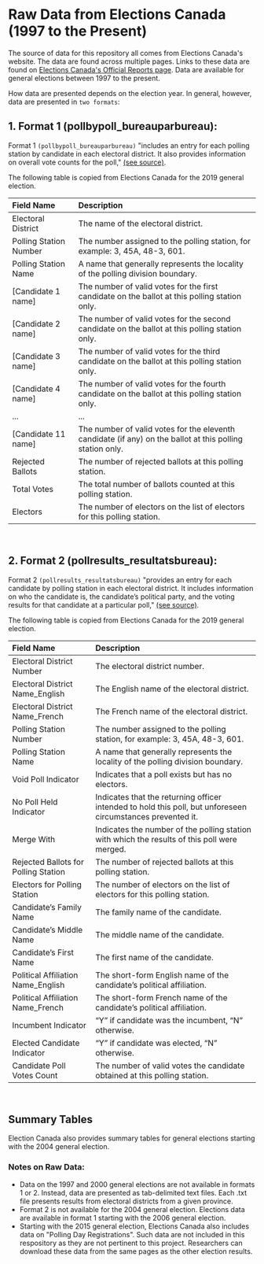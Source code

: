 # Raw Data from Elections Canada (1997 to the Present)

The source of data for this repository all comes from Elections Canada's website. The data are found across multiple pages. Links to these data are found on [Elections Canada's Official Reports page](https://www.elections.ca/content.aspx?section=res&dir=rep/off&document=index&lang=e). Data are available for general elections between 1997 to the present.

How data are presented depends on the election year. In general, however, data are presented in `two formats`:

## 1. Format 1 (pollbypoll_bureauparbureau):

Format 1 `(pollbypoll_bureauparbureau)` "includes an entry for each polling station by candidate in each electoral district. It also provides information on overall vote counts for the poll," [(see source)](https://www.elections.ca/content.aspx?section=res&dir=rep/off/43gedata&document=pollbypoll&lang=e).

The following table is copied from Elections Canada for the 2019 general election.

| Field Name | Description |
| :- | :- |
| Electoral District |	The name of the electoral district. |
| Polling Station Number |	The number assigned to the polling station, for example: 3, 45A, 48-3, 601. |
| Polling Station Name 	| A name that generally represents the locality of the polling division boundary. |
| [Candidate 1 name] | 	The number of valid votes for the first candidate on the ballot at this polling station only. |
| [Candidate 2 name] | 	The number of valid votes for the second candidate on the ballot at this polling station only. |
| [Candidate 3 name] | The number of valid votes for the third candidate on the ballot at this polling station only. |
| [Candidate 4 name] | The number of valid votes for the fourth candidate on the ballot at this polling station only. |
| ... |	... |
| [Candidate 11 name] |	The number of valid votes for the eleventh candidate (if any) on the ballot at this polling station only. |
| Rejected Ballots |	The number of rejected ballots at this polling station. |
| Total Votes  |	The total number of ballots counted at this polling station. |
| Electors | 	The number of electors on the list of electors for this polling station.

<br>

## 2. Format 2 (pollresults_resultatsbureau):

Format 2 `(pollresults_resultatsbureau)` "provides an entry for each candidate by polling station in each electoral district. It includes information on who the candidate is, the candidate’s political party, and the voting results for that candidate at a particular poll," [(see source)](https://www.elections.ca/content.aspx?section=res&dir=rep/off/43gedata&document=pollresults&lang=e).

The following table is copied from Elections Canada for the 2019 general election.

| Field Name | Description |
| :- | :- |
| Electoral District Number |	The electoral district number.|
| Electoral District Name_English |	The English name of the electoral district.|
| Electoral District Name_French |	The French name of the electoral district.|
| Polling Station Number |	The number assigned to the polling station, for example: 3, 45A, 48-3, 601.|
| Polling Station Name |	A name that generally represents the locality of the polling division boundary.|
| Void Poll Indicator |	Indicates that a poll exists but has no electors.|
| No Poll Held Indicator |	Indicates that the returning officer intended to hold this poll, but unforeseen circumstances prevented it.|
| Merge With |	Indicates the number of the polling station with which the results of this poll were merged.|
| Rejected Ballots for Polling Station |	The number of rejected ballots at this polling station.|
| Electors for Polling Station |	The number of electors on the list of electors for this polling station.
| Candidate’s Family Name |	The family name of the candidate.|
| Candidate’s Middle Name |	The middle name of the candidate.|
| Candidate’s First Name |	The first name of the candidate.|
| Political Affiliation Name_English |	The short-form English name of the candidate’s political affiliation.|
| Political Affiliation Name_French |	The short-form French name of the candidate’s political affiliation.|
| Incumbent Indicator |	“Y” if candidate was the incumbent, “N” otherwise.|
| Elected Candidate Indicator |	“Y” if candidate was elected, “N” otherwise.|
| Candidate Poll Votes Count |	The number of valid votes the candidate obtained at this polling station.|

<br>

## Summary Tables

Election Canada also provides summary tables for general elections starting with the 2004 general election. 

### Notes on Raw Data: 
* Data on the 1997 and 2000 general elections are not available in formats 1 or 2. Instead, data are presented as tab-delimited text files. Each .txt file presents results from electoral districts from a given province. 
* Format 2 is not available for the 2004 general election. Elections data are available in format 1 starting with the 2006 general election. 
* Starting with the 2015 general election, Elections Canada also includes data on "Polling Day Registrations". Such data are not included in this respository as they are not pertinent to this project. Researchers can download these data from the same pages as the other election results.